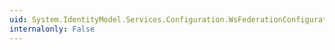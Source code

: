 ```yaml
---
uid: System.IdentityModel.Services.Configuration.WsFederationConfiguration.SignInQueryString
internalonly: False
---
```


